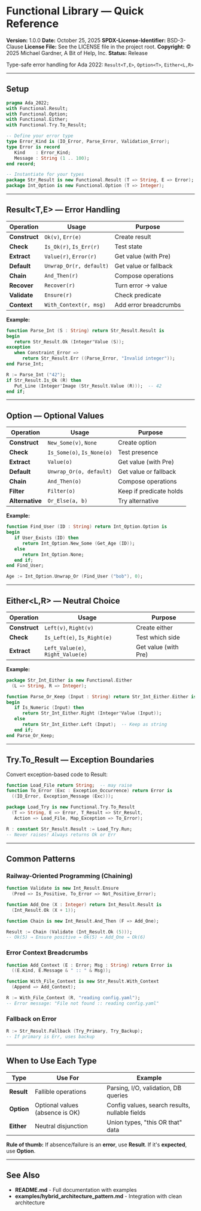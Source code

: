 # Functional Library — Quick Reference

**Version:** 1.0.0
**Date:** October 25, 2025
**SPDX-License-Identifier:** BSD-3-Clause
**License File:** See the LICENSE file in the project root.
**Copyright:** © 2025 Michael Gardner, A Bit of Help, Inc.
**Status:** Release

Type-safe error handling for Ada 2022: `Result<T,E>`, `Option<T>`, `Either<L,R>`

---

## Setup

```ada
pragma Ada_2022;
with Functional.Result;
with Functional.Option;
with Functional.Either;
with Functional.Try.To_Result;

-- Define your error type
type Error_Kind is (IO_Error, Parse_Error, Validation_Error);
type Error is record
   Kind    : Error_Kind;
   Message : String (1 .. 100);
end record;

-- Instantiate for your types
package Str_Result is new Functional.Result (T => String, E => Error);
package Int_Option is new Functional.Option (T => Integer);
```

---

## Result<T,E> — Error Handling

| Operation | Usage | Purpose |
|-----------|-------|---------|
| **Construct** | `Ok(v)`, `Err(e)` | Create result |
| **Check** | `Is_Ok(r)`, `Is_Err(r)` | Test state |
| **Extract** | `Value(r)`, `Error(r)` | Get value (with Pre) |
| **Default** | `Unwrap_Or(r, default)` | Get value or fallback |
| **Chain** | `And_Then(r)` | Compose operations |
| **Recover** | `Recover(r)` | Turn error → value |
| **Validate** | `Ensure(r)` | Check predicate |
| **Context** | `With_Context(r, msg)` | Add error breadcrumbs |

**Example:**
```ada
function Parse_Int (S : String) return Str_Result.Result is
begin
   return Str_Result.Ok (Integer'Value (S));
exception
   when Constraint_Error =>
      return Str_Result.Err ((Parse_Error, "Invalid integer"));
end Parse_Int;

R := Parse_Int ("42");
if Str_Result.Is_Ok (R) then
   Put_Line (Integer'Image (Str_Result.Value (R)));  -- 42
end if;
```

---

## Option<T> — Optional Values

| Operation | Usage | Purpose |
|-----------|-------|---------|
| **Construct** | `New_Some(v)`, `None` | Create option |
| **Check** | `Is_Some(o)`, `Is_None(o)` | Test presence |
| **Extract** | `Value(o)` | Get value (with Pre) |
| **Default** | `Unwrap_Or(o, default)` | Get value or fallback |
| **Chain** | `And_Then(o)` | Compose operations |
| **Filter** | `Filter(o)` | Keep if predicate holds |
| **Alternative** | `Or_Else(a, b)` | Try alternative |

**Example:**
```ada
function Find_User (ID : String) return Int_Option.Option is
begin
   if User_Exists (ID) then
      return Int_Option.New_Some (Get_Age (ID));
   else
      return Int_Option.None;
   end if;
end Find_User;

Age := Int_Option.Unwrap_Or (Find_User ("bob"), 0);
```

---

## Either<L,R> — Neutral Choice

| Operation | Usage | Purpose |
|-----------|-------|---------|
| **Construct** | `Left(v)`, `Right(v)` | Create either |
| **Check** | `Is_Left(e)`, `Is_Right(e)` | Test which side |
| **Extract** | `Left_Value(e)`, `Right_Value(e)` | Get value (with Pre) |

**Example:**
```ada
package Str_Int_Either is new Functional.Either
  (L => String, R => Integer);

function Parse_Or_Keep (Input : String) return Str_Int_Either.Either is
begin
   if Is_Numeric (Input) then
      return Str_Int_Either.Right (Integer'Value (Input));
   else
      return Str_Int_Either.Left (Input);  -- Keep as string
   end if;
end Parse_Or_Keep;
```

---

## Try.To_Result — Exception Boundaries

Convert exception-based code to Result:

```ada
function Load_File return String;  -- may raise
function To_Error (Exc : Exception_Occurrence) return Error is
  ((IO_Error, Exception_Message (Exc)));

package Load_Try is new Functional.Try.To_Result
  (T => String, E => Error, T_Result => Str_Result,
   Action => Load_File, Map_Exception => To_Error);

R : constant Str_Result.Result := Load_Try.Run;
-- Never raises! Always returns Ok or Err
```

---

## Common Patterns

### Railway-Oriented Programming (Chaining)

```ada
function Validate is new Int_Result.Ensure
  (Pred => Is_Positive, To_Error => Not_Positive_Error);

function Add_One (X : Integer) return Int_Result.Result is
  (Int_Result.Ok (X + 1));

function Chain is new Int_Result.And_Then (F => Add_One);

Result := Chain (Validate (Int_Result.Ok (5)));
-- Ok(5) → Ensure positive → Ok(5) → Add_One → Ok(6)
```

### Error Context Breadcrumbs

```ada
function Add_Context (E : Error; Msg : String) return Error is
  ((E.Kind, E.Message & " :: " & Msg));

function With_File_Context is new Str_Result.With_Context
  (Append => Add_Context);

R := With_File_Context (R, "reading config.yaml");
-- Error message: "File not found :: reading config.yaml"
```

### Fallback on Error

```ada
R := Str_Result.Fallback (Try_Primary, Try_Backup);
-- If primary is Err, uses backup
```

---

## When to Use Each Type

| Type | Use For | Example |
|------|---------|---------|
| **Result** | Fallible operations | Parsing, I/O, validation, DB queries |
| **Option** | Optional values (absence is OK) | Config values, search results, nullable fields |
| **Either** | Neutral disjunction | Union types, "this OR that" data |

**Rule of thumb:** If absence/failure is an **error**, use **Result**. If it's **expected**, use **Option**.

---

## See Also

- **README.md** - Full documentation with examples
- **examples/hybrid_architecture_pattern.md** - Integration with clean architecture
